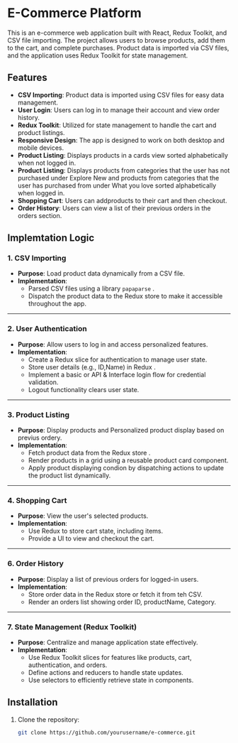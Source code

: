 # E-Commerce Platform

This is an e-commerce web application built with React, Redux Toolkit, and CSV file importing. The project allows users to browse products, add them to the cart, and complete purchases. Product data is imported via CSV files, and the application uses Redux Toolkit for state management.

## Features

- **CSV Importing**: Product data is imported using CSV files for easy data management.
- **User Login**: Users can log in to manage their account and view order history.
- **Redux Toolkit**: Utilized for state management to handle the cart and product listings.
- **Responsive Design**: The app is designed to work on both desktop and mobile devices.
- **Product Listing**: Displays products in a cards view sorted alphabetically when not logged in.
- **Product Listing**: Displays products from categories that the user has not purchased under Explore New and products from categories that the user has purchased from under What you love sorted alphabetically when logged in.
- **Shopping Cart**: Users can addproducts to  their cart and then checkout.
- **Order History**: Users can view a list of their previous orders in the orders section.

## Implemtation Logic
### 1. **CSV Importing**
- **Purpose**: Load product data dynamically from a CSV file.
- **Implementation**:
  - Parsed CSV files using a library  `papaparse` .
  - Dispatch the product data to the Redux store to make it accessible throughout the app.

---

### 2. **User Authentication**
- **Purpose**: Allow users to log in and access personalized features.
- **Implementation**:
  - Create a Redux slice for authentication to manage user state.
  - Store user details (e.g., ID,Name) in Redux .
  - Implement a basic or API & Interface login flow for credential validation.
  - Logout functionality clears user state.

---

### 3. **Product Listing**
- **Purpose**: Display products and Personalized product display based on previus ordery.
- **Implementation**:
  - Fetch product data from the Redux store .
  - Render products in a grid using a reusable product card component.
  - Apply product displaying condion by dispatching actions to update the product list dynamically.

---

### 4. **Shopping Cart**
- **Purpose**: View the user's selected products.
- **Implementation**:
  - Use Redux to store cart state, including items.
  - Provide a UI to view and checkout the cart.

---

### 6. **Order History**
- **Purpose**: Display a list of previous orders for logged-in users.
- **Implementation**:
  - Store order data in the Redux store or fetch it from teh CSV.
  - Render an orders list showing order ID, productName, Category.

---

### 7. **State Management (Redux Toolkit)**
- **Purpose**: Centralize and manage application state effectively.
- **Implementation**:
  - Use Redux Toolkit slices for features like products, cart, authentication, and orders.
  - Define actions and reducers to handle state updates.
  - Use selectors to efficiently retrieve state in components.

## Installation

1. Clone the repository:
   ```bash
   git clone https://github.com/yourusername/e-commerce.git